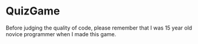 # QuizGame
Before judging the quality of code, please remember that I was 15 year old novice programmer when I made this game.  
